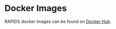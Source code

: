 # Docker Images

RAPIDS docker images can be found on [Docker Hub](https://hub.docker.com/r/rapidsai/rapidsai).

```{relatedexamples}

```
